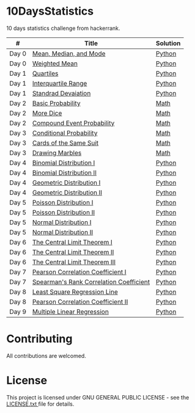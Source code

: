 # 10DaysStatistics
10 days statistics challenge from hackerrank.

<table>
<thead>
<tr>
<th>#</th>
<th>Title</th>
<th>Solution</th>
</tr>
</thead>
<tbody>
<tr>
<td>Day 0</td>
<td><a href=https://www.hackerrank.com/challenges/s10-basic-statistics/problem" rel="nofollow">Mean, Median, and Mode
</a></td>
<td><a href="https://github.com/djeada/10DaysStatistics/blob/master/Day%200%20Mean%2C%20Median%2C%20and%20Mode.py">Python</a></td>
</tr>
<tr>
<td>Day 0</td>
<td><a href="https://www.hackerrank.com/challenges/s10-weighted-mean" rel="nofollow">Weighted Mean</a></td>
<td><a href="https://github.com/djeada/10DaysStatistics/blob/master/Day%200%20Weighted%20Mean.py">Python</a></td>
</tr>
<tr>
<td>Day 1</td>
<td><a href="https://www.hackerrank.com/challenges/s10-quartiles" rel="nofollow">Quartiles</a></td>
<td><a href="https://github.com/djeada/10DaysStatistics/blob/master/Day%201%20Quartiles.py">Python</a></td>
</tr>
<tr>
<td>Day 1</td>
<td><a href="https://www.hackerrank.com/challenges/s10-interquartile-range/problem" rel="nofollow">Interquartile Range</a></td>
<td><a href="https://github.com/djeada/10DaysStatistics/blob/master/Day%201%20Interquartile%20Range.py">Python</a></td>
</tr>
<tr>
<td>Day 1</td>
<td><a href="https://www.hackerrank.com/challenges/s10-standard-deviation/problem" rel="nofollow">Standrad Devaiation</a></td>
<td><a href="https://github.com/djeada/10DaysStatistics/blob/master/Day%201%20Standard%20Deviation.py">Python</a></td>
</tr>
<tr>
<td>Day 2</td>
<td><a href="https://www.hackerrank.com/challenges/s10-mcq-1/problem" rel="nofollow">Basic Probability</a></td>
<td><a href="">Math</a></td>
</tr>
<tr>
<td>Day 2</td>
<td><a href="https://www.hackerrank.com/challenges/s10-mcq-2/problem" rel="nofollow">More Dice</a></td>
<td><a href="">Math</a></td>
</tr>
<tr>
<td>Day 2</td>
<td><a href="https://www.hackerrank.com/challenges/s10-mcq-3/problem" rel="nofollow">Compound Event Probability</a></td>
<td><a href="">Math</a></td>
</tr>
<td>Day 3</td>
<td><a href="https://www.hackerrank.com/challenges/s10-mcq-4/problem" rel="nofollow">Conditional Probability</a></td>
<td><a href="">Math</a></td>
</tr>
<tr>
<td>Day 3</td>
<td><a href="https://www.hackerrank.com/challenges/s10-mcq-5/problem" rel="nofollow">Cards of the Same Suit</a></td>
<td><a href="">Math</a></td>
</tr>
<tr>
<td>Day 3</td>
<td><a href="https://www.hackerrank.com/challenges/s10-mcq-6/problem" rel="nofollow">Drawing Marbles</a></td>
<td><a href="">Math</a></td>
</tr>
<td>Day 4</td>
<td><a href="https://www.hackerrank.com/challenges/s10-binomial-distribution-1/problem" rel="nofollow">Binomial Distribution I</a></td>
<td><a href="https://github.com/djeada/10DaysStatistics/blob/master/Day%204%20Binomial%20Distribution%20I.py">Python</a></td>
</tr>
<td>Day 4</td>
<td><a href="https://www.hackerrank.com/challenges/s10-binomial-distribution-2/problem" rel="nofollow">Binomial Distribution II</a></td>
<td><a href="https://github.com/djeada/10DaysStatistics/blob/master/Day%204%20Binomial%20Distribution%20II.py">Python</a></td>
</tr>
<tr>
<td>Day 4</td>
<td><a href="https://www.hackerrank.com/challenges/s10-geometric-distribution-1/problem" rel="nofollow">Geometric Distribution I</a></td>
<td><a href="https://github.com/djeada/10DaysStatistics/blob/master/Day%204%20Geometric%20Distribution%20I.py">Python</a></td>
</tr>
<tr>
<td>Day 4</td>
<td><a href="https://www.hackerrank.com/challenges/s10-geometric-distribution-2/problem" rel="nofollow">Geometric Distribution II</a></td>
<td><a href="https://github.com/djeada/10DaysStatistics/blob/master/Day%204%20Geometric%20Distribution%20II.py">Python</a></td>
</tr>
<td>Day 5</td>
<td><a href="https://www.hackerrank.com/challenges/s10-poisson-distribution-1/problem" rel="nofollow">Poisson Distribution I
</a></td>
<td><a href="https://github.com/djeada/10DaysStatistics/blob/master/Day%205%20Poisson%20Distribution%20I.py">Python</a></td>
</tr>
<td>Day 5</td>
<td><a href="https://www.hackerrank.com/challenges/s10-poisson-distribution-2/problem" rel="nofollow">Poisson Distribution II</a></td>
<td><a href="https://github.com/djeada/10DaysStatistics/blob/master/Day%205%20Poisson%20Distribution%20II.py">Python</a></td>
</tr>
<tr>
<td>Day 5</td>
<td><a href="https://www.hackerrank.com/challenges/s10-normal-distribution-1/problem" rel="nofollow">Normal Distribution I</a></td>
<td><a href="https://github.com/djeada/10DaysStatistics/blob/master/Day%205%20Normal%20Distribution%20I.py">Python</a></td>
</tr>
<tr>
<td>Day 5</td>
<td><a href="https://www.hackerrank.com/challenges/s10-normal-distribution-2/problem" rel="nofollow">Normal Distribution II</a></td>
<td><a href="https://github.com/djeada/10DaysStatistics/blob/master/Day%205%20Normal%20Distribution%20II.py">Python</a></td>
</tr>
<td>Day 6</td>
<td><a href="https://www.hackerrank.com/challenges/s10-the-central-limit-theorem-1/problem" rel="nofollow">The Central Limit Theorem I</a></td>
<td><a href="https://github.com/djeada/10DaysStatistics/blob/master/Day%206%20Central%20Limit%20Theorem%20I.py">Python</a></td>
</tr>
<tr>
<td>Day 6</td>
<td><a href="https://www.hackerrank.com/challenges/s10-the-central-limit-theorem-2/problem" rel="nofollow">The Central Limit Theorem II</a></td>
<td><a href="https://github.com/djeada/10DaysStatistics/blob/master/Day%206%20Central%20Limit%20Theorem%20II.py">Python</a></td>
</tr>
<tr>
<td>Day 6</td>
<td><a href="https://www.hackerrank.com/challenges/s10-the-central-limit-theorem-3/problem" rel="nofollow">The Central Limit Theorem III</a></td>
<td><a href="https://github.com/djeada/10DaysStatistics/blob/master/Day%206%20Central%20Limit%20Theorem%20III.py">Python</a></td>
</tr>
<td>Day 7</td>
<td><a href="https://www.hackerrank.com/challenges/s10-pearson-correlation-coefficient/problem" rel="nofollow">Pearson Correlation Coefficient I</a></td>
<td><a href="https://github.com/djeada/10DaysStatistics/blob/master/Day%207%20Pearson%20Correlation%20Coefficient.py">Python</a></td>
</tr>
<td>Day 7</td>
<td><a href="https://www.hackerrank.com/challenges/s10-spearman-rank-correlation-coefficient/problem" rel="nofollow">Spearman's Rank Correlation Coefficient</a></td>
<td><a href="https://github.com/djeada/10DaysStatistics/blob/master/Day%207%20Spearman's%20Rank%20Correlation%20Coefficient.py">Python</a></td>
</tr>
<tr>
<td>Day 8</td>
<td><a href="https://www.hackerrank.com/challenges/s10-least-square-regression-line/problem" rel="nofollow">Least Square Regression Line</a></td>
<td><a href="https://github.com/djeada/10DaysStatistics/blob/master/Day%208%20Least%20Square%20Regression%20Line.py">Python</a></td>
</tr>
<tr>
<td>Day 8</td>
<td><a href="https://www.hackerrank.com/challenges/s10-mcq-7/problem" rel="nofollow">Pearson Correlation Coefficient II</a></td>
<td><a href="https://github.com/djeada/10DaysStatistics/blob/master/Day%208%20Least%20Square%20Regression%20Line.py">Python</a></td>
</tr>
<tr>
<td>Day 9</td>
<td><a href="https://www.hackerrank.com/challenges/s10-multiple-linear-regression/problem" rel="nofollow">Multiple Linear Regression</a></td>
<td><a href="">Python</a></td>
</tr>
</tbody>
</table>

<h1>Contributing </h1>
All contributions are welcomed.

<h1>License</h1>
This project is licensed under  GNU GENERAL PUBLIC LICENSE - see the <a href='https://github.com/djeada/10DaysStatistics/blob/master/license.txt'> LICENSE.txt </a> file for details.
